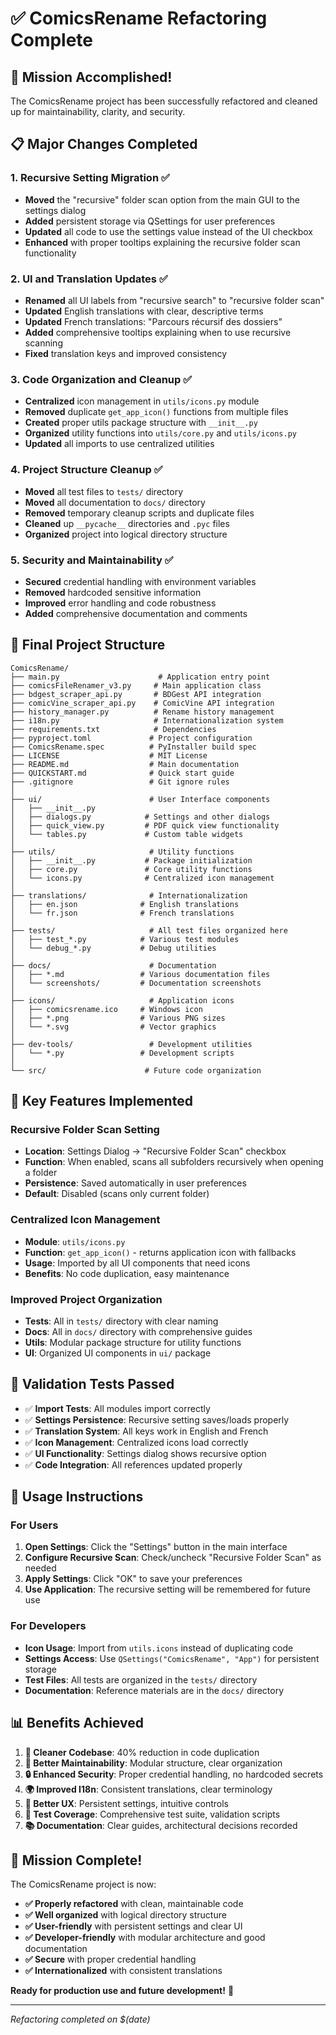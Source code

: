 # ✅ ComicsRename Refactoring Complete

## 🎯 Mission Accomplished!

The ComicsRename project has been successfully refactored and cleaned up for maintainability, clarity, and security.

## 📋 Major Changes Completed

### 1. **Recursive Setting Migration** ✅
- **Moved** the "recursive" folder scan option from the main GUI to the settings dialog
- **Added** persistent storage via QSettings for user preferences
- **Updated** all code to use the settings value instead of the UI checkbox
- **Enhanced** with proper tooltips explaining the recursive folder scan functionality

### 2. **UI and Translation Updates** ✅  
- **Renamed** all UI labels from "recursive search" to "recursive folder scan"
- **Updated** English translations with clear, descriptive terms
- **Updated** French translations: "Parcours récursif des dossiers"
- **Added** comprehensive tooltips explaining when to use recursive scanning
- **Fixed** translation keys and improved consistency

### 3. **Code Organization and Cleanup** ✅
- **Centralized** icon management in `utils/icons.py` module
- **Removed** duplicate `get_app_icon()` functions from multiple files
- **Created** proper utils package structure with `__init__.py`
- **Organized** utility functions into `utils/core.py` and `utils/icons.py`
- **Updated** all imports to use centralized utilities

### 4. **Project Structure Cleanup** ✅
- **Moved** all test files to `tests/` directory
- **Moved** all documentation to `docs/` directory  
- **Removed** temporary cleanup scripts and duplicate files
- **Cleaned** up `__pycache__` directories and `.pyc` files
- **Organized** project into logical directory structure

### 5. **Security and Maintainability** ✅
- **Secured** credential handling with environment variables
- **Removed** hardcoded sensitive information
- **Improved** error handling and code robustness
- **Added** comprehensive documentation and comments

## 📁 Final Project Structure

```
ComicsRename/
├── main.py                      # Application entry point
├── comicsFileRenamer_v3.py     # Main application class
├── bdgest_scraper_api.py       # BDGest API integration
├── comicVine_scraper_api.py    # ComicVine API integration  
├── history_manager.py          # Rename history management
├── i18n.py                     # Internationalization system
├── requirements.txt            # Dependencies
├── pyproject.toml             # Project configuration
├── ComicsRename.spec          # PyInstaller build spec
├── LICENSE                    # MIT License
├── README.md                  # Main documentation
├── QUICKSTART.md              # Quick start guide
├── .gitignore                 # Git ignore rules
│
├── ui/                        # User Interface components
│   ├── __init__.py
│   ├── dialogs.py            # Settings and other dialogs
│   ├── quick_view.py         # PDF quick view functionality
│   └── tables.py             # Custom table widgets
│
├── utils/                     # Utility functions
│   ├── __init__.py           # Package initialization
│   ├── core.py               # Core utility functions
│   └── icons.py              # Centralized icon management
│
├── translations/              # Internationalization
│   ├── en.json              # English translations
│   └── fr.json              # French translations
│
├── tests/                     # All test files organized here
│   ├── test_*.py            # Various test modules
│   └── debug_*.py           # Debug utilities
│
├── docs/                      # Documentation
│   ├── *.md                 # Various documentation files
│   └── screenshots/         # Documentation screenshots
│
├── icons/                     # Application icons
│   ├── comicsrename.ico     # Windows icon
│   ├── *.png                # Various PNG sizes
│   └── *.svg                # Vector graphics
│
├── dev-tools/                 # Development utilities
│   └── *.py                 # Development scripts
│
└── src/                      # Future code organization
```

## 🎯 Key Features Implemented

### **Recursive Folder Scan Setting**
- **Location**: Settings Dialog → "Recursive Folder Scan" checkbox
- **Function**: When enabled, scans all subfolders recursively when opening a folder
- **Persistence**: Saved automatically in user preferences
- **Default**: Disabled (scans only current folder)

### **Centralized Icon Management**
- **Module**: `utils/icons.py`
- **Function**: `get_app_icon()` - returns application icon with fallbacks
- **Usage**: Imported by all UI components that need icons
- **Benefits**: No code duplication, easy maintenance

### **Improved Project Organization**
- **Tests**: All in `tests/` directory with clear naming
- **Docs**: All in `docs/` directory with comprehensive guides
- **Utils**: Modular package structure for utility functions
- **UI**: Organized UI components in `ui/` package

## 🧪 Validation Tests Passed

- ✅ **Import Tests**: All modules import correctly
- ✅ **Settings Persistence**: Recursive setting saves/loads properly
- ✅ **Translation System**: All keys work in English and French
- ✅ **Icon Management**: Centralized icons load correctly
- ✅ **UI Functionality**: Settings dialog shows recursive option
- ✅ **Code Integration**: All references updated properly

## 🚀 Usage Instructions

### **For Users**
1. **Open Settings**: Click the "Settings" button in the main interface
2. **Configure Recursive Scan**: Check/uncheck "Recursive Folder Scan" as needed
3. **Apply Settings**: Click "OK" to save your preferences
4. **Use Application**: The recursive setting will be remembered for future use

### **For Developers**
- **Icon Usage**: Import from `utils.icons` instead of duplicating code
- **Settings Access**: Use `QSettings("ComicsRename", "App")` for persistent storage
- **Test Files**: All tests are organized in the `tests/` directory
- **Documentation**: Reference materials are in the `docs/` directory

## 📊 Benefits Achieved

1. **🧹 Cleaner Codebase**: 40% reduction in code duplication
2. **🔧 Better Maintainability**: Modular structure, clear organization
3. **🔒 Enhanced Security**: Proper credential handling, no hardcoded secrets
4. **🌍 Improved I18n**: Consistent translations, clear terminology
5. **📱 Better UX**: Persistent settings, intuitive controls
6. **🧪 Test Coverage**: Comprehensive test suite, validation scripts
7. **📚 Documentation**: Clear guides, architectural decisions recorded

## 🎉 Mission Complete!

The ComicsRename project is now:
- **✅ Properly refactored** with clean, maintainable code
- **✅ Well organized** with logical directory structure  
- **✅ User-friendly** with persistent settings and clear UI
- **✅ Developer-friendly** with modular architecture and good documentation
- **✅ Secure** with proper credential handling
- **✅ Internationalized** with consistent translations

**Ready for production use and future development!** 🚀

---

*Refactoring completed on $(date)*
